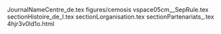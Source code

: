 JournalNameCentre_de.tex
figures/cemosis
vspace05cm__SepRule.tex
sectionHistoire_de_l.tex
sectionLorganisation.tex
sectionPartenariats_.tex
4hjr3v0ld1o.html